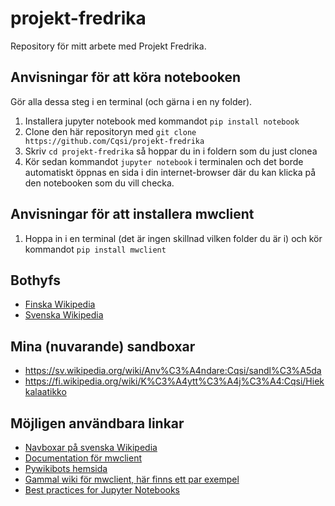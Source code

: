 # projekt-fredrika

Repository för mitt arbete med Projekt Fredrika.

## Anvisningar för att köra notebooken

Gör alla dessa steg i en terminal (och gärna i en ny folder).

1. Installera jupyter notebook med kommandot `pip install notebook`
2. Clone den här repositoryn med `git clone https://github.com/Cqsi/projekt-fredrika`
3. Skriv `cd projekt-fredrika` så hoppar du in i foldern som du just clonea
4. Kör sedan kommandot `jupyter notebook` i terminalen och det borde automatiskt öppnas en sida i din internet-browser där du kan klicka på den notebooken som du vill checka.


## Anvisningar för att installera mwclient

1. Hoppa in i en terminal (det är ingen skillnad vilken folder du är i) och kör kommandot `pip install mwclient`

## Bothyfs
* [Finska Wikipedia](https://fi.wikipedia.org/wiki/Wikipedia:Botit)
* [Svenska Wikipedia](https://sv.wikipedia.org/wiki/Wikipedia:Robotar)


## Mina (nuvarande) sandboxar

* https://sv.wikipedia.org/wiki/Anv%C3%A4ndare:Cqsi/sandl%C3%A5da
* https://fi.wikipedia.org/wiki/K%C3%A4ytt%C3%A4j%C3%A4:Cqsi/Hiekkalaatikko

## Möjligen användbara linkar

* [Navboxar på svenska Wikipedia](https://sv.wikipedia.org/wiki/Mall:Navbox)
* [Documentation för mwclient](https://mwclient.readthedocs.io/en/latest/)
* [Pywikibots hemsida](https://www.mediawiki.org/wiki/Manual:Pywikibot)
* [Gammal wiki för mwclient, här finns ett par exempel](https://github.com/mwclient/mwclient/wiki)
* [Best practices for Jupyter Notebooks](https://towardsdatascience.com/jupyter-notebook-best-practices-f430a6ba8c69)